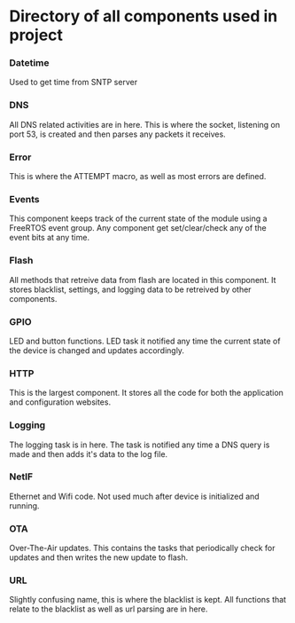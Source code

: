 # Directory of all components used in project

### Datetime

Used to get time from SNTP server

### DNS

All DNS related activities are in here. This is where the socket, listening on port 53, is created and then parses any packets it receives.

### Error

This is where the ATTEMPT macro, as well as most errors are defined. 

### Events

This component keeps track of the current state of the module using a FreeRTOS event group. 
Any component get set/clear/check any of the event bits at any time.

### Flash

All methods that retreive data from flash are located in this component. It stores blacklist, settings, and logging data to be retreived by other components.

### GPIO

LED and button functions. LED task it notified any time the current state of the device is changed and updates accordingly.

### HTTP

This is the largest component. It stores all the code for both the application and configuration websites.

### Logging

The logging task is in here. The task is notified any time a DNS query is made and then adds it's data to the log file.

### NetIF

Ethernet and Wifi code. Not used much after device is initialized and running.

### OTA

Over-The-Air updates. This contains the tasks that periodically check for updates and then writes the new update to flash.

### URL

Slightly confusing name, this is where the blacklist is kept. All functions that relate to the blacklist as well as url parsing are in here.